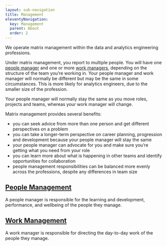 ```yaml
---
layout: sub-navigation
title: Management
eleventyNavigation:
  key: Management
  parent: About
  order: 2
---
```


We operate matrix management within the data and analytics engineering professions.

Under matrix management, you report to multiple people. You will have one [people manager](people-management/) and one or more [work managers](work-management/), depending on the structure of the team you’re working in. Your people manager and work manager will normally be different but may be the same in some circumstances. This is more likely for analytics engineers, due to the smaller size of the profession.

Your people manager will normally stay the same as you move roles, projects and teams, whereas your work manager will change.

Matrix management provides several benefits:

- you can seek advice from more than one person and get different perspectives on a problem
- you can take a longer-term perspective on career planning, progression and development because your people manager will stay the same
- your people manager can advocate for you and make sure you’re getting what you need from your role
- you can learn more about what is happening in other teams and identify opportunities for collaboration
- people management responsibilities can be balanced more evenly across the professions, despite any differences in team size

<div class="grid grid-cols-1 gap-4 pt-8">
  <div class="grid-card">
    <h2 class="govuk-heading-m"><a href="people-management/" class="govuk-link">People Management</a></h2>
    <p class="govuk-body">A people manager is responsible for the learning and development, performance, and wellbeing of the people they manage.</p>
  </div>
  <div class="grid-card">
    <h2 class="govuk-heading-m"><a href="work-management/" class="govuk-link">Work Management</a></h2>
    <p class="govuk-body">A work manager is responsible for directing the day-to-day work of the people they manage.</p>
  </div>
</div>
